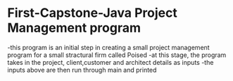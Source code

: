# First-Capstone-Java Project Management program
  -this program is an initial step in creating a small project management program for a small stractural firm called Poised
  -at this stage, the program takes in the project, client,customer and architect details as inputs
  -the inputs above are then run through main and printed
